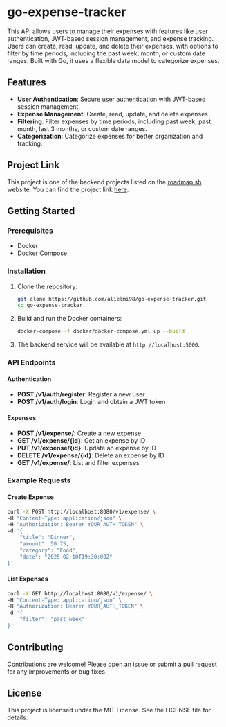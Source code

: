 # go-expense-tracker

This API allows users to manage their expenses with features like user authentication, JWT-based session management, and expense tracking. Users can create, read, update, and delete their expenses, with options to filter by time periods, including the past week, month, or custom date ranges. Built with Go, it uses a flexible data model to categorize expenses.

## Features

- **User Authentication**: Secure user authentication with JWT-based session management.
- **Expense Management**: Create, read, update, and delete expenses.
- **Filtering**: Filter expenses by time periods, including past week, past month, last 3 months, or custom date ranges.
- **Categorization**: Categorize expenses for better organization and tracking.

## Project Link

This project is one of the backend projects listed on the [roadmap.sh](https://roadmap.sh) website. You can find the project link [here](https://roadmap.sh/projects/expense-tracker-api).

## Getting Started

### Prerequisites

- Docker
- Docker Compose

### Installation

1. Clone the repository:

    ```sh
    git clone https://github.com/alielmi98/go-expense-tracker.git
    cd go-expense-tracker
    ```

2. Build and run the Docker containers:

    ```sh
    docker-compose -f docker/docker-compose.yml up --build
    ```

3. The backend service will be available at `http://localhost:5000`.


### API Endpoints

#### Authentication

- **POST /v1/auth/register**: Register a new user
- **POST /v1/auth/login**: Login and obtain a JWT token

#### Expenses

- **POST /v1/expense/**: Create a new expense
- **GET /v1/expense/{id}**: Get an expense by ID
- **PUT /v1/expense/{id}**: Update an expense by ID
- **DELETE /v1/expense/{id}**: Delete an expense by ID
- **GET /v1/expense/**: List and filter expenses

### Example Requests

#### Create Expense

```sh
curl -X POST http://localhost:8080/v1/expense/ \
-H "Content-Type: application/json" \
-H "Authorization: Bearer YOUR_AUTH_TOKEN" \
-d '{
    "title": "Dinner",
    "amount": 50.75,
    "category": "Food",
    "date": "2025-02-10T19:30:00Z"
}'
```

#### List Expenses

```sh
curl -X GET http://localhost:8080/v1/expense/ \
-H "Content-Type: application/json" \
-H "Authorization: Bearer YOUR_AUTH_TOKEN" \
-d '{
    "filter": "past_week"
}'
```

## Contributing
Contributions are welcome! Please open an issue or submit a pull request for any improvements or bug fixes.

## License
This project is licensed under the MIT License. See the LICENSE file for details.
